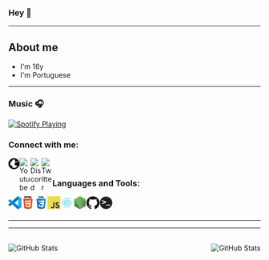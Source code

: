 ### Hey  👋

---

## About me

- I'm 16y
-  I'm Portuguese

---

### Music 🎧

[<img src="https://pixel.chat/agUOc_tGX9bxzK4/9702822a-d2ca-4f26-8d12-2eaa60f3f246" alt="Spotify Playing" width="350" />](https://open.spotify.com/user/31hl6j5xe6dmm2w43blycpvbpkei?si=638b9366378f4df5)



### Connect with me:

[<img align="left" alt="http://galactical.club" width="22px" src="https://raw.githubusercontent.com/iconic/open-iconic/master/svg/globe.svg" />][website]
[<img align="left" alt="Youtube" width="22px" src="https://cdn.jsdelivr.net/npm/simple-icons@v3/icons/youtube.svg" />][youtube]
[<img align="left" alt="Discord" width="22px" src="https://cdn.jsdelivr.net/npm/simple-icons@v3/icons/twitter.svg" />][twitter]
[<img align="left" alt="Twitter" width="22px" src="https://cdn.jsdelivr.net/npm/simple-icons@v3/icons/discord.svg" />][Discord]

<br />

### Languages and Tools:

<img align="left" alt="Visual Studio Code" width="26px" src="https://raw.githubusercontent.com/github/explore/80688e429a7d4ef2fca1e82350fe8e3517d3494d/topics/visual-studio-code/visual-studio-code.png" />

<img align="left" alt="HTML5" width="26px" src="https://raw.githubusercontent.com/github/explore/80688e429a7d4ef2fca1e82350fe8e3517d3494d/topics/html/html.png" />

<img align="left" alt="CSS3" width="26px" src="https://raw.githubusercontent.com/github/explore/80688e429a7d4ef2fca1e82350fe8e3517d3494d/topics/css/css.png" />

<img align="left" alt="JavaScript" width="26px" src="https://raw.githubusercontent.com/github/explore/80688e429a7d4ef2fca1e82350fe8e3517d3494d/topics/javascript/javascript.png" />

<img align="left" alt="React" width="26px" src="https://raw.githubusercontent.com/github/explore/80688e429a7d4ef2fca1e82350fe8e3517d3494d/topics/react/react.png" />

<img align="left" alt="Node.js" width="26px" src="https://raw.githubusercontent.com/github/explore/80688e429a7d4ef2fca1e82350fe8e3517d3494d/topics/nodejs/nodejs.png" />

<img align="left" alt="GitHub" width="26px" src="https://raw.githubusercontent.com/github/explore/78df643247d429f6cc873026c0622819ad797942/topics/github/github.png" />

<img align="left" alt="Terminal" width="26px" src="https://raw.githubusercontent.com/github/explore/80688e429a7d4ef2fca1e82350fe8e3517d3494d/topics/terminal/terminal.png" />

<br />
<br />

---
<!--START_SECTION:activity-->
<!--END_SECTION:activity-->
---
<br />

<img align="left" alt="GitHub Stats" src="https://github-readme-stats.vercel.app/api?username=TheGH0S7&theme=dark&show_icons=true&hide_border=true" />
<img align="right" alt="GitHub Stats" src="https://github-readme-stats.vercel.app/api/top-langs/?username=TheGH0S7&langs_count=100&theme=dark" />

[website]: http://galactical.club
[twitter]: https://twitter.com/1337GH0S7
[youtube]: https://www.youtube.com/channel/UC26lEyktzukauPZbtvPi_EA
[Discord]: https://discordapp.com/users/971406208336556063

